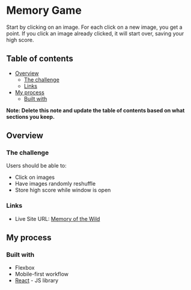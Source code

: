 # Memory Game

Start by clicking on an image. For each click on a new image, you get a point. If you click an image already clicked, it will start over, saving your high score.

## Table of contents

- [Overview](#overview)
  - [The challenge](#the-challenge)
  - [Links](#links)
- [My process](#my-process)
  - [Built with](#built-with)

**Note: Delete this note and update the table of contents based on what sections you keep.**

## Overview

### The challenge

Users should be able to:

- Click on images
- Have images randomly reshuffle
- Store high score while window is open

### Links

- Live Site URL: [Memory of the Wild](https://jessejputnam.github.io/memory-game/)

## My process

### Built with

- Flexbox
- Mobile-first workflow
- [React](https://reactjs.org/) - JS library
